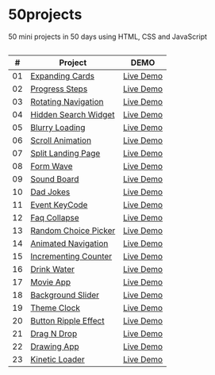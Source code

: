 ﻿# 50projects

50 mini projects in 50 days using HTML, CSS and JavaScript

##

| # | Project | DEMO |
| --- | --- | --- |
| 01 | [Expanding Cards](https://github.com/jayredk/50projects/tree/main/01-expanding_cards) | [Live Demo](https://jayredk.github.io/50projects/01-expanding_cards) |
| 02 | [Progress Steps](https://github.com/jayredk/50projects/tree/main/02-progress-steps) | [Live Demo](https://jayredk.github.io/50projects/02-progress-steps) |
| 03 | [Rotating Navigation](https://github.com/jayredk/50projects/tree/main/03-rotating-nav-animation) | [Live Demo](https://jayredk.github.io/50projects/03-rotating-nav-animation) |
| 04 | [Hidden Search Widget](https://github.com/jayredk/50projects/tree/main/04-hidden-search) | [Live Demo](https://jayredk.github.io/50projects/04-hidden-search) |
| 05 | [Blurry Loading](https://github.com/jayredk/50projects/tree/main/05-blurry-loading) | [Live Demo](https://jayredk.github.io/50projects/05-blurry-loading) |
| 06 | [Scroll Animation](https://github.com/jayredk/50projects/tree/main/06-scroll-animation) | [Live Demo](https://jayredk.github.io/50projects/06-scroll-animation) |
| 07 | [Split Landing Page](https://github.com/jayredk/50projects/tree/main/07-split-landing-page) | [Live Demo](https://jayredk.github.io/50projects/07-split-landing-page) |
| 08 | [Form Wave](https://github.com/jayredk/50projects/tree/main/08-form-wave) | [Live Demo](https://jayredk.github.io/50projects/08-form-wave) |
| 09 | [Sound Board](https://github.com/jayredk/50projects/tree/main/09-sounds-board) | [Live Demo](https://jayredk.github.io/50projects/09-sounds-board) |
| 10 | [Dad Jokes](https://github.com/jayredk/50projects/tree/main/10-dad-jokes) | [Live Demo](https://jayredk.github.io/50projects/10-dad-jokes) |
| 11 | [Event KeyCode](https://github.com/jayredk/50projects/tree/main/11-event-keycode) | [Live Demo](https://jayredk.github.io/50projects/11-event-keycode) |
| 12 | [Faq Collapse](https://github.com/jayredk/50projects/tree/main/12-faq-collapse) | [Live Demo](https://jayredk.github.io/50projects/12-faq-collapse) |
| 13 | [Random Choice Picker](https://github.com/jayredk/50projects/tree/main/13-random-choice-picker) | [Live Demo](https://jayredk.github.io/50projects/13-random-choice-picker) |
| 14 | [Animated Navigation](https://github.com/jayredk/50projects/tree/main/14-animated-navigation) | [Live Demo](https://jayredk.github.io/50projects/14-animated-navigation) |
| 15 | [Incrementing Counter](https://github.com/jayredk/50projects/tree/main/15-incrementing-counter) | [Live Demo](https://jayredk.github.io/50projects/15-incrementing-counter) |
| 16 | [Drink Water](https://github.com/jayredk/50projects/tree/main/16-drink-water) | [Live Demo](https://jayredk.github.io/50projects/16-drink-water) |
| 17 | [Movie App](https://github.com/jayredk/50projects/tree/main/17-movie-app) | [Live Demo](https://jayredk.github.io/50projects/17-movie-app) |
| 18 | [Background Slider](https://github.com/jayredk/50projects/tree/main/18-background-slider) | [Live Demo](https://jayredk.github.io/50projects/18-background-slider) |
| 19 | [Theme Clock](https://github.com/jayredk/50projects/tree/main/19-theme-clock) | [Live Demo](https://jayredk.github.io/50projects/19-theme-clock) |
| 20 | [Button Ripple Effect](https://github.com/jayredk/50projects/tree/main/20-button-ripple-effect) | [Live Demo](https://jayredk.github.io/50projects/20-button-ripple-effect) |
| 21 | [Drag N Drop](https://github.com/jayredk/50projects/tree/main/21-drag-n-drop) | [Live Demo](https://jayredk.github.io/50projects/21-drag-n-drop) |
| 22 | [Drawing App](https://github.com/jayredk/50projects/tree/main/22-drawing-app) | [Live Demo](https://jayredk.github.io/50projects/22-drawing-app) |
| 23 | [Kinetic Loader](https://github.com/jayredk/50projects/tree/main/23-kinetic-loader) | [Live Demo](https://jayredk.github.io/50projects/23-kinetic-loader) |